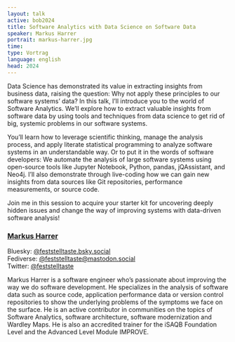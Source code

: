 ```yaml
---
layout: talk
active: bob2024
title: Software Analytics with Data Science on Software Data
speaker: Markus Harrer
portrait: markus-harrer.jpg
time:
type: Vortrag
language: english
head: 2024
---
```


Data Science has demonstrated its value in extracting insights from
business data, raising the question: Why not apply these principles to
our software systems’ data? In this talk, I’ll introduce you to the
world of Software Analytics. We’ll explore how to extract valuable
insights from software data by using tools and techniques from data
science to get rid of big, systemic problems in our software systems.

You’ll learn how to leverage scientific thinking, manage the analysis
process, and apply literate statistical programming to analyze
software systems in an understandable way. Or to put it in the words
of software developers: We automate the analysis of large software
systems using open-source tools like Jupyter Notebook, Python, pandas,
jQAssistant, and Neo4j. I’ll also demonstrate through live-coding how
we can gain new insights from data sources like Git repositories,
performance measurements, or source code.

Join me in this session to acquire your starter kit for uncovering
deeply hidden issues and change the way of improving systems with
data-driven software analysis!


### [Markus Harrer](https://markusharrer.de)

Bluesky: [@feststelltaste.bsky.social](https://bsky.app/profile/feststelltaste.bsky.social)<br/>
Fediverse: [@feststelltaste@mastodon.social](https://mastodon.social/@feststelltaste)<br/>
Twitter: [@feststelltaste](https://twitter.com/feststelltaste)

Markus Harrer is a software engineer who’s passionate about improving
the way we do software development. He specializes in the analysis of
software data such as source code, application performance data or
version control repositories to show the underlying problems of the
symptoms we face on the surface. He is an active contributor in
communities on the topics of Software Analytics, software
architecture, software modernization and Wardley Maps. He is also an
accredited trainer for the iSAQB Foundation Level and the Advanced
Level Module IMPROVE.